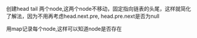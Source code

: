 
创建head tail 两个node,这两个node不移动，固定指向链表的头尾，这样就简化了解法，因为不用再考虑head.next.pre, head.pre.next是否为null

用map记录每个node,这样可以知道node是否存在

